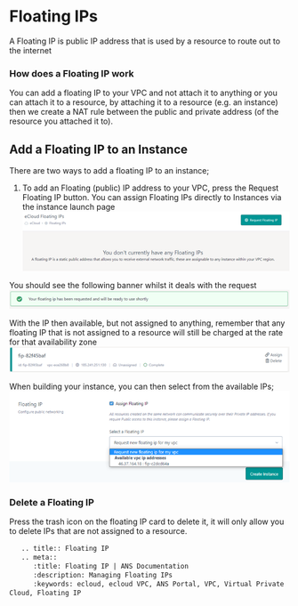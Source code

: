 # Floating IPs
A Floating IP is public IP address that is used by a resource to route out to the internet

### How does a Floating IP work
You can add a floating IP to your VPC and not attach it to anything or you can attach it to a resource, by attaching it to a resource (e.g. an instance) then we create a NAT rule between the public and private address (of the resource you attached it to).


##  Add a Floating IP to an Instance

There are two ways to add a floating IP to an instance;

1)	To add an Floating (public) IP address to your VPC, press the Request Floating IP button. You can assign Floating IPs directly to Instances via the instance launch page
![Floating IP](files/floating-ip-empty.png)

You should see the following banner whilst it deals with the request
![Floating IP](files/floating-ip-requested-banner.png)

With the IP then available, but not assigned to anything, remember that any floating IP that is not assigned to a resource will still be charged at the rate for that availability zone
![Floating IP](files/floating-ip-launched.png)

When building your instance, you can then select from the available IPs;
![Floating IP](files/floating-ip-assign-instance.png)

### Delete a Floating IP
Press the trash icon on the floating IP card to delete it, it will only allow you to delete IPs that are not assigned to a resource.




```eval_rst
   .. title:: Floating IP
   .. meta::
      :title: Floating IP | ANS Documentation
      :description: Managing Floating IPs
      :keywords: ecloud, ecloud VPC, ANS Portal, VPC, Virtual Private Cloud, Floating IP
```